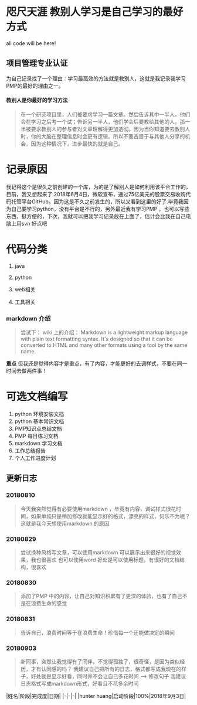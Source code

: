 # 咫尺天涯    教别人学习是自己学习的最好方式
all code will be here!

## 项目管理专业认证

为自己记录找了一个理由：学习最高效的方法就是教别人，这就是我记录我学习PMP的最好的理由之一。  

#### 教别人是你最好的学习方法
> 在一个研究项目里，人们被要求学习一篇文章。然后告诉其中一半人，他们会在学习之后考一个试；告诉另一半人，他们学会后要教给其他的人。那一半被要求教别人的参与者对文章理解得更加透彻。因为当你知道要去教别人时，你的大脑在整理信息时会更有逻辑。所以不要吝啬于与其他人分享的机会，因为这种情况下，进步最快的就是自己。


# 记录原因
我记得这个是很久之前创建的一个库，为的是了解别人是如何利用该平台工作的，目前，我又想起来了.2018年6月4日，微软宣布，通过75亿美元的股票交易收购代码托管平台GitHub。因为这是不久之前发生的，所以又看到这里的好了.毕竟我因为自己要学习python，没有平台是不行的，另外最近我有学习PMP ，也可以写些东西，挺方便的，下次，我就可以把我学习记录放在上面了，估计会比我在自己电脑上用svn 好点吧


# 代码分类
1. java

2. python

3. web相关

4. 工具相关


###  markdown 介绍
> 尝试下：
wiki 上的介绍：
Markdown is a lightweight markup language with plain text formatting syntax. It's designed so that it can be converted to HTML and many other formats using a tool by the same name.

**重点**
但我还是觉得内容才是重点，有了内容，才能更好的去调样式，不要在同一时间去做两件事！


# 可选文档编写
1. python 环境安装文档
2. python 基本常识文档
3. PMP知识点总结文档
4. PMP 每日练习文档
5. markdown 学习文档
6. 工作总结报告
7. 个人工作进度计划



## 更新日志
### 20180810
> 今天我突然觉得有必要使用markdown ，毕竟有内容，调试样式很花时间，如果单纯只是稍加修改就能显示好的格式，漂亮的样式，何乐不为呢？
这就是我今天想使用markdown 的原因

### 20180829
> 尝试换种风格写文章，可以使用markdown  可以展示出来很好的视觉效果，我也很喜欢 
也可以使用word  好处是可以使用标题，有很好的文档结构，很喜欢

### 20180830
> 添加了PMP 中的内容，让自己对知识积累有了更深的体验，也有了自己不是在浪费生命的感觉

### 20180831
> 告诉自己，浪费时间等于在浪费生命！珍惜每一个还能做决定的瞬间

### 20180903
> 新同事，突然让我觉得有了同伴，不觉得孤独了，很奇怪，是因为类似经历，才有认同感的吗？
我建议自己把所有的日志，格式都写成我现在的样子，好处就是显示好看，同时并不会让自己多花时间
--> 修改句子 我建议日志格式写成markdown形式，好看且不花多余时间


|姓名|阶段|完成度|日期|
|-|-|-|
|hunter huang|启动阶段|100%|2018年9月3日|

